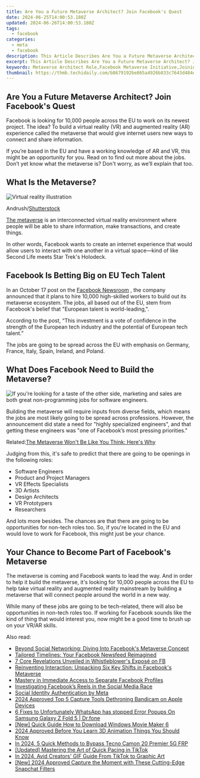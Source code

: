 ```yaml
---
title: Are You a Future Metaverse Architect? Join Facebook's Quest
date: 2024-06-25T14:00:53.180Z
updated: 2024-06-26T14:00:53.180Z
tags:
  - facebook
categories:
  - meta
  - facebook
description: This Article Describes Are You a Future Metaverse Architect? Join Facebook's Quest
excerpt: This Article Describes Are You a Future Metaverse Architect? Join Facebook's Quest
keywords: Metaverse Architect Role,Facebook Metaverse Initiative,Joining Virtual World Design,Future Tech Development,Social VR Networking,Quest for Virtual Leaders,Connect with Metaverse
thumbnail: https://thmb.techidaily.com/b8679192be865a4926b833c7643d484e4a5289f4dc9b662f4833af51354f1cda.jpg
---
```


## Are You a Future Metaverse Architect? Join Facebook's Quest

 Facebook is looking for 10,000 people across the EU to work on its newest project. The idea? To build a virtual reality (VR) and augmented reality (AR) experience called the metaverse that would give internet users new ways to connect and share information.

 If you’re based in the EU and have a working knowledge of AR and VR, this might be an opportunity for you. Read on to find out more about the jobs. Don’t yet know what the metaverse is? Don't worry, as we’ll explain that too.

## What Is the Metaverse?

![Virtual reality illustration](https://static1.makeuseofimages.com/wordpress/wp-content/uploads/2016/08/VR_shutterstock.jpg)

 Andrush/[Shutterstock](https://www.shutterstock.com/image-vector/virtual-reality-gaming-man-wearing-vr-1409077430)

[The metaverse](https://www.makeuseof.com/what-is-the-metaverse/) is an interconnected virtual reality environment where people will be able to share information, make transactions, and create things.

 In other words, Facebook wants to create an internet experience that would allow users to interact with one another in a virtual space—kind of like Second Life meets Star Trek's Holodeck.

## Facebook Is Betting Big on EU Tech Talent

 In an October 17 post on the [Facebook Newsroom](https://about.fb.com/news/2021/10/creating-jobs-europe-metaverse/) , the company announced that it plans to hire 10,000 high-skilled workers to build out its metaverse ecosystem. The jobs, all based out of the EU, stem from Facebook's belief that "European talent is world-leading,".

 According to the post, “This investment is a vote of confidence in the strength of the European tech industry and the potential of European tech talent.”

 The jobs are going to be spread across the EU with emphasis on Germany, France, Italy, Spain, Ireland, and Poland.

## What Does Facebook Need to Build the Metaverse?

![If you're looking for a taste of the other side, marketing and sales are both great non-programming jobs for software engineers.](https://static1.makeuseofimages.com/wordpress/wp-content/uploads/2021/09/cs-jobs-that-dont-require-coding.jpg)

 Building the metaverse will require inputs from diverse fields, which means the jobs are most likely going to be spread across professions. However, the announcement did state a need for "highly specialized engineers", and that getting these engineers was "one of Facebook’s most pressing priorities."

 Related:[The Metaverse Won't Be Like You Think: Here's Why](https://www.makeuseof.com/tag/5-ways-metaverse-wont-like-think/)

 Judging from this, it's safe to predict that there are going to be openings in the following roles:

* Software Engineers
* Product and Project Managers
* VR Effects Specialists
* 3D Artists
* Design Architects
* VR Prototypers
* Researchers

 And lots more besides. The chances are that there are going to be opportunities for non-tech roles too. So, if you're located in the EU and would love to work for Facebook, this might just be your chance.

## Your Chance to Become Part of Facebook's Metaverse

 The metaverse is coming and Facebook wants to lead the way. And in order to help it build the metaverse, it's looking for 10,000 people across the EU to help take virtual reality and augmented reality mainstream by building a metaverse that will connect people around the world in a new way.

 While many of these jobs are going to be tech-related, there will also be opportunities in non-tech roles too. If working for Facebook sounds like the kind of thing that would interest you, now might be a good time to brush up on your VR/AR skills.


<ins class="adsbygoogle"
     style="display:block"
     data-ad-format="autorelaxed"
     data-ad-client="ca-pub-7571918770474297"
     data-ad-slot="1223367746"></ins>



<ins class="adsbygoogle"
     style="display:block"
     data-ad-client="ca-pub-7571918770474297"
     data-ad-slot="8358498916"
     data-ad-format="auto"
     data-full-width-responsive="true"></ins>

<span class="atpl-alsoreadstyle">Also read:</span>
<div><ul>
<li><a href="https://facebook.techidaily.com/beyond-social-networking-diving-into-facebooks-metaverse-concept/"><u>Beyond Social Networking: Diving Into Facebook's Metaverse Concept</u></a></li>
<li><a href="https://facebook.techidaily.com/tailored-timelines-your-facebook-newsfeed-reimagined/"><u>Tailored Timelines: Your Facebook Newsfeed Reimagined</u></a></li>
<li><a href="https://facebook.techidaily.com/7-core-revelations-unveiled-in-whistleblowers-expose-on-fb/"><u>7 Core Revelations Unveiled in Whistleblower's Exposé on FB</u></a></li>
<li><a href="https://facebook.techidaily.com/reinventing-interaction-unpacking-six-key-shifts-in-facebooks-metaverse/"><u>Reinventing Interaction: Unpacking Six Key Shifts in Facebook's Metaverse</u></a></li>
<li><a href="https://facebook.techidaily.com/mastery-in-immediate-access-to-separate-facebook-profiles/"><u>Mastery in Immediate Access to Separate Facebook Profiles</u></a></li>
<li><a href="https://facebook.techidaily.com/investigating-facebooks-reels-in-the-social-media-race/"><u>Investigating Facebook’s Reels in the Social Media Race</u></a></li>
<li><a href="https://facebook.techidaily.com/social-identity-authentication-by-meta/"><u>Social Identity Authentication by Meta</u></a></li>
<li><a href="https://remote-screen-capture.techidaily.com/2024-approved-top-5-capture-tools-dethroning-bandicam-on-apple-devices/"><u>2024 Approved  Top 5 Capture Tools Dethroning Bandicam on Apple Devices</u></a></li>
<li><a href="https://howto.techidaily.com/6-fixes-to-unfortunately-whatsapp-has-stopped-error-popups-on-samsung-galaxy-z-fold-5-drfone-by-drfone-fix-android-problems-fix-android-problems/"><u>6 Fixes to Unfortunately WhatsApp has stopped Error Popups On Samsung Galaxy Z Fold 5 | Dr.fone</u></a></li>
<li><a href="https://fox-cloud.techidaily.com/new-quick-guide-how-to-download-windows-movie-maker-6/"><u>[New] Quick Guide  How to Download Windows Movie Maker 6</u></a></li>
<li><a href="https://animation-videos.techidaily.com/2024-approved-before-you-learn-3d-animation-things-you-should-know/"><u>2024 Approved Before You Learn 3D Animation Things You Should Know</u></a></li>
<li><a href="https://bypass-frp.techidaily.com/in-2024-5-quick-methods-to-bypass-tecno-camon-20-premier-5g-frp-by-drfone-android/"><u>In 2024, 5 Quick Methods to Bypass Tecno Camon 20 Premier 5G FRP</u></a></li>
<li><a href="https://tiktok-clips.techidaily.com/updated-mastering-the-art-of-quick-pacing-in-tiktok/"><u>[Updated] Mastering the Art of Quick Pacing in TikTok</u></a></li>
<li><a href="https://tiktok-video-files.techidaily.com/in-2024-avid-creators-gif-guide-from-tiktok-to-graphic-art/"><u>In 2024, Avid Creators' GIF Guide From TikTok to Graphic Art</u></a></li>
<li><a href="https://snapchat-videos.techidaily.com/new-2024-approved-capture-the-moment-with-these-cutting-edge-snapchat-filters/"><u>[New] 2024 Approved  Capture the Moment with These Cutting-Edge Snapchat Filters</u></a></li>
</ul></div>
